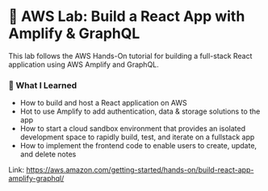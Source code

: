 # 🚀 AWS Lab: Build a React App with Amplify & GraphQL

This lab follows the AWS Hands-On tutorial for building a full-stack React application using AWS Amplify and GraphQL.

### 🧠 What I Learned
- How to build and host a React application on AWS
- Hot to use Amplify to add authentication, data & storage solutions to the app
- How to start a cloud sandbox environment that provides an isolated development space to rapidly build, test, and iterate on a fullstack app
- How to implement the frontend code to enable users to create, update, and delete notes

 Link: https://aws.amazon.com/getting-started/hands-on/build-react-app-amplify-graphql/
